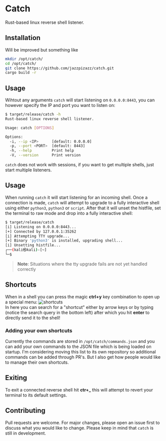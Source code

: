 # Catch
Rust-based linux reverse shell listener.

## Installation

Will be improved but something like

```bash
mkdir /opt/catch/
cd /opt/catch/
git clone https://github.com/jazzpizazz/catch.git
cargo build -r
```
## Usage
Wihtout any arguments `catch` will start listening on `0.0.0.0:8443`, you can however specify the IP and port you want to listen on:
```bash
$ target/release/catch -h
Rust-based linux reverse shell listener.

Usage: catch [OPTIONS]

Options:
  -i, --ip <IP>      [default: 0.0.0.0]
  -p, --port <PORT>  [default: 8443]
  -h, --help         Print help
  -V, --version      Print version

```
`catch` does not work with sessions, if you want to get multiple shells, just start multiple listeners.

## Usage
When running `catch` it will start listening for an incoming shell. Once a connection is made, `catch` will attempt to upgrade to a fully interactive shell using either `python3`, `python3` or `script`. After that it will unset the histfile, set the terminal to raw mode and drop into a fully interactive shell:
```bash
$ target/release/catch   
[i] Listening on 0.0.0.0:8443...
[+] Connected by 127.0.0.1:35262
[i] Attempting TTY upgrade...
[+] Binary 'python3' is installed, upgrading shell...
[i] Unsetting histfile...
┌──(kali㉿kali)-[~]
└─$    
```
> **Note**: Situations where the tty upgrade fails are not yet handled correctly

## Shortcuts
When in a shell you can press the magic **ctrl+y** key combination to open up a special menu:
![shortcuts](https://github.com/user-attachments/assets/f3be2960-fee4-4f6c-a961-6b521c6cba99)  
In here you can search for a "shortcut" either by arrow keys or by typing (notice the search query in the bottom left) after which you hit **enter** to directly send it to the shell!
### Adding your own shortcuts
Currently the commands are stored in `/opt/catch/commands.json` and you can add your own commands to the JSON file which is being loaded on startup. I'm considering moving this list to its own repository so additional commands can be added through PR's. But I also get how people would like to manage their own shortcuts.

## Exiting
To exit a connected reverse shell hit **ctr+_** this will attempt to revert your terminal to its default settings.

## Contributing

Pull requests are welcome. For major changes, please open an issue first
to discuss what you would like to change. Please keep in mind that `catch` is still in development.

